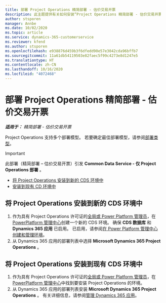 ```yaml
---
title: 部署 Project Operations 精简部署 - 估价交易开票
description: 此主题提供有关如何安装“Project Operations 精简部署 - 估价交易开票”的信息。
author: stsporen
manager: Annbe
ms.date: 10/02/2020
ms.topic: article
ms.service: dynamics-365-customerservice
ms.reviewer: kfend
ms.author: stsporen
ms.openlocfilehash: e938876d459b3f6dfedd90e57e3042cda96bffb7
ms.sourcegitcommit: 11a61db54119503e82faec5f99c4273e8d1247e5
ms.translationtype: HT
ms.contentlocale: zh-CN
ms.lasthandoff: 10/16/2020
ms.locfileid: "4072468"
---
```

# <a name="deploy-project-operations-lite-deployment--deal-to-proforma-invoicing"></a>部署 Project Operations 精简部署 - 估价交易开票

_**适用于：** 精简部署 - 估价交易开票_

Project Operations 支持多个部署模型。 若要确定最佳部署模型，请参阅[部署类型](determine-deployment-type.md)。


> [!IMPORTANT]
> 此部署（精简部署 – 估价交易开票）引发 **Common Data Service - 仅 Project Operations 部署** 。

- [将 Project Operations 安装到新的 CDS 环境中](#new)
- [安装到现有 CD 环境中](#existing)



## <a name="install-project-operations-to-a-new-cds-environment"></a><a name="new"></a>将 Project Operations 安装到新的 CDS 环境中

1. 作为具有 Project Operations 许可证的[全局或 Power Platform 管理员](https://docs.microsoft.com/power-platform/admin/global-service-administrators-can-administer-without-license)，在 [PowerPlatform 管理中心](https://admin.powerplatform.com)创建一个新的 CDS 环境。 确保 **CDS 数据库** 和 **Dynamics 365 应用** 已启用。 已启用，请参阅[在 Power Platform 管理中心创建和管理环境](https://docs.microsoft.com/power-platform/admin/create-environment#create-an-environment-in-the-power-platform-admin-center)。
2. 从 Dynamics 365 应用的部署列表中选择 **Microsoft Dynamics 365 Project Operations** 。


## <a name="install-project-operations-to-an-existing-cds-environment"></a><a name="existing"></a>将 Project Operations 安装到现有 CDS 环境中

1. 作为具有 Project Operations 许可证的[全局或 Power Platform 管理员](https://docs.microsoft.com/power-platform/admin/global-service-administrators-can-administer-without-license)，在 [PowerPlatform 管理中心](https://admin.powerplatform.com)中找到要安装 Project Operations 的环境。
2. 从 Dynamics 365 应用的部署列表安装 **Microsoft Dynamics 365 Project Operations** 。 有关详细信息，请参阅[管理 Dynamics 365 应用](https://docs.microsoft.com/power-platform/admin/manage-apps)。


